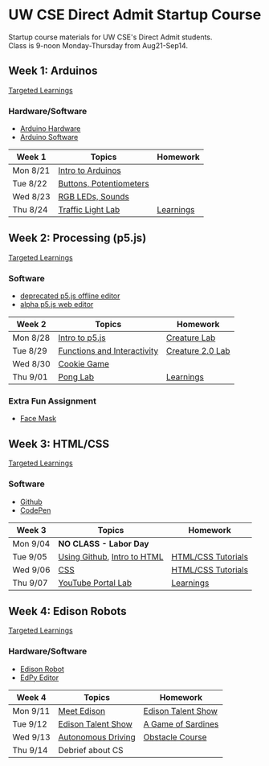# UW CSE Direct Admit Startup Course
Startup course materials for UW CSE's Direct Admit students. <br />
Class is 9-noon Monday-Thursday from Aug21-Sep14.

## Week 1: Arduinos

[Targeted Learnings](arduino/pdfs/00_Learnings_Arduino.pdf)

### Hardware/Software
- [Arduino Hardware](http://a.co/gBGAyFX)
- [Arduino Software](https://www.arduino.cc/en/Main/Software)

| Week 1   | Topics                                                      | Homework
|--------- |-------------------------------------------------------------|--------------------
| Mon 8/21 | [Intro to Arduinos](arduino/pdfs/01_intro_to_arduino.pdf)   |
| Tue 8/22 | [Buttons, Potentiometers](arduino/pdfs/02_input_output.pdf) |
| Wed 8/23 | [RGB LEDs, Sounds](arduino/pdfs/02_input_output.pdf)        |
| Thu 8/24 | [Traffic Light Lab](arduino/03_traffic_light.md)      | [Learnings](arduino/pdfs/00_Learnings_Arduino.pdf)

## Week 2: Processing (p5.js)

[Targeted Learnings](p5js/pdfs/00_Learnings_p5js.pdf)

### Software
- [deprecated p5.js offline editor](https://github.com/processing/p5.js-editor/releases/tag/v0.6.2)
- [alpha p5.js web editor](http://alpha.editor.p5js.org/)

| Week 2   | Topics                                                                  | Homework
|--------- |-------------------------------------------------------------------------|--------------------
| Mon 8/28 | [Intro to p5.js](p5js/pdfs/01_intro_to_p5js.pdf)                        | [Creature Lab](p5js/02_creature.md)
| Tue 8/29 | [Functions and Interactivity](p5js/pdfs/03_functions_interactivity.pdf) | [Creature 2.0 Lab](p5js/04_creatureV2.md)
| Wed 8/30 | [Cookie Game](p5js/05_cookie_game.md)                                   |
| Thu 9/01 | [Pong Lab](p5js/06_pong.md)                                       | [Learnings](p5js/pdfs/00_Learnings_p5js.pdf)

### Extra Fun Assignment
- [Face Mask](p5js/mask.md)

## Week 3: HTML/CSS

[Targeted Learnings](html/pdfs/00_Learnings_html.pdf)

### Software
- [Github](https://github.com)
- [CodePen](https://codepen.io)

| Week 3   | Topics                                                      | Homework
|--------- |-------------------------------------------------------------|--------------------
| Mon 9/04 | **NO CLASS - Labor Day**                                    |
| Tue 9/05 | [Using Github](html/01_github.md), [Intro to HTML](html/pdfs/02_intro_to_html.pdf)             | [HTML/CSS Tutorials](html/03_tutorials.md)
| Wed 9/06 | [CSS](html/pdfs/04_css.pdf)                                 | [HTML/CSS Tutorials](html/03_tutorials.md)
| Thu 9/07 | [YouTube Portal Lab](html/05_youtube.md)              | [ Learnings](html/pdfs/00_Learnings_html.pdf)

## Week 4: Edison Robots

[Targeted Learnings](edison/pdfs/00_Learnings_Edison.pdf)

### Hardware/Software
- [Edison Robot](https://www.meetedison.com)
- [EdPy Editor](https://www.edpyapp.com)

| Week 4   | Topics                                                      | Homework
|--------- |-------------------------------------------------------------|--------------------
| Mon 9/11 | [Meet Edison](edison/pdfs/01_meet_edison.pdf)                      | [Edison Talent Show](edison/pdfs/02_edison_talent_show.pdf)
| Tue 9/12 | [Edison Talent Show](edison/02_edison_talent_show.md)        | [A Game of Sardines](edison/03_sardines.md)
| Wed 9/13 | [Autonomous Driving](edison/pdfs/04_autonomous_driving.pdf)        | [Obstacle Course](edison/05_obstacle_course.md)
| Thu 9/14 | Debrief about CS
